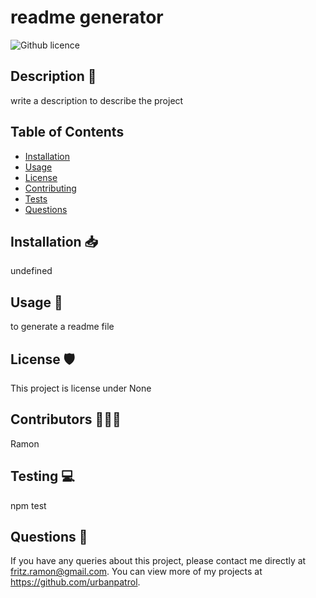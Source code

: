 # readme generator
  ![Github licence](http://img.shields.io/badge/license-None-yellowgreen.svg)

  
  ## Description 📄
  write a description to describe the project

  ## Table of Contents
  * [Installation](#installation)
  * [Usage](#usage)
  * [License](#license)
  * [Contributing](#contributing)
  * [Tests](#tests)
  * [Questions](#questions)
  
  ## Installation 📥 
  undefined

  ## Usage 🔩
  to generate a readme file

  ## License 🛡 
  This project is license under None

  ## Contributors 🙈🙉🙊
  Ramon

  ## Testing 💻
  npm test

  ## Questions 📩
  If you have any queries about this project, please contact me directly at fritz.ramon@gmail.com. You can view more of my projects at https://github.com/urbanpatrol.
